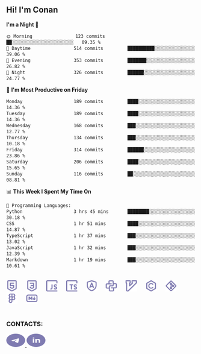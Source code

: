 ## Hi! I'm Conan

<!--START_SECTION:waka-->
**I'm a Night 🦉** 

```text
🌞 Morning                123 commits         ██░░░░░░░░░░░░░░░░░░░░░░░   09.35 % 
🌆 Daytime                514 commits         ██████████░░░░░░░░░░░░░░░   39.06 % 
🌃 Evening                353 commits         ███████░░░░░░░░░░░░░░░░░░   26.82 % 
🌙 Night                  326 commits         ██████░░░░░░░░░░░░░░░░░░░   24.77 % 
```
📅 **I'm Most Productive on Friday** 

```text
Monday                   189 commits         ████░░░░░░░░░░░░░░░░░░░░░   14.36 % 
Tuesday                  189 commits         ████░░░░░░░░░░░░░░░░░░░░░   14.36 % 
Wednesday                168 commits         ███░░░░░░░░░░░░░░░░░░░░░░   12.77 % 
Thursday                 134 commits         ███░░░░░░░░░░░░░░░░░░░░░░   10.18 % 
Friday                   314 commits         ██████░░░░░░░░░░░░░░░░░░░   23.86 % 
Saturday                 206 commits         ████░░░░░░░░░░░░░░░░░░░░░   15.65 % 
Sunday                   116 commits         ██░░░░░░░░░░░░░░░░░░░░░░░   08.81 % 
```


📊 **This Week I Spent My Time On** 

```text
💬 Programming Languages: 
Python                   3 hrs 45 mins       ████████░░░░░░░░░░░░░░░░░   30.18 % 
CSS                      1 hr 51 mins        ████░░░░░░░░░░░░░░░░░░░░░   14.87 % 
TypeScript               1 hr 37 mins        ███░░░░░░░░░░░░░░░░░░░░░░   13.02 % 
JavaScript               1 hr 32 mins        ███░░░░░░░░░░░░░░░░░░░░░░   12.39 % 
Markdown                 1 hr 19 mins        ███░░░░░░░░░░░░░░░░░░░░░░   10.61 % 
```


<!--END_SECTION:waka-->

<br>

<div align="left">
  <img src="icons/skills/html.svg" width="30" alt="html5"/>
  <img width="15"/>
  <img src="icons/skills/css.svg" width="30" alt="css"/>
  <img width="15"/>
  <img src="icons/skills/javascript.svg" width="30" alt="javascript"/>
  <img width="15"/>
  <img src="icons/skills/typescript.svg" width="30" alt="typescript"/>
  <img width="15"/>
  <img src="icons/skills/angular.svg" width="30" alt="angular"/>
  <img width="15"/>
  <img src="icons/skills/python.svg" width="30" alt="python"/>
  <img width="15"/>
  <img src="icons/skills/vim.svg" width="30" alt="vim"/>
  <img width="15"/>
  <img src="icons/skills/c.svg" width="30" alt="c"/>
  <img width="15"/>
  <img src="icons/skills/git.svg" width="30" alt="git"/>
  <img width="15"/>
  <img src="icons/skills/figma.svg" width="30" alt="figma"/>
  <img width="15"/>
  <img src="icons/skills/markdown.svg" width="30" alt="markdown"/>
</div>

<br>

### CONTACTS:

<div align="left">
  <a href="https://t.me/gkkconan">
    <img src="icons/contacts/telegram.svg" width="50" height="35" alt="telegram"/>
  </a>
  <a href="https://www.linkedin.com/in/gkkconan">
    <img src="icons/contacts/linkedin.svg" width="50" height="35" alt="linkedin"/>
  </a>
</div>
